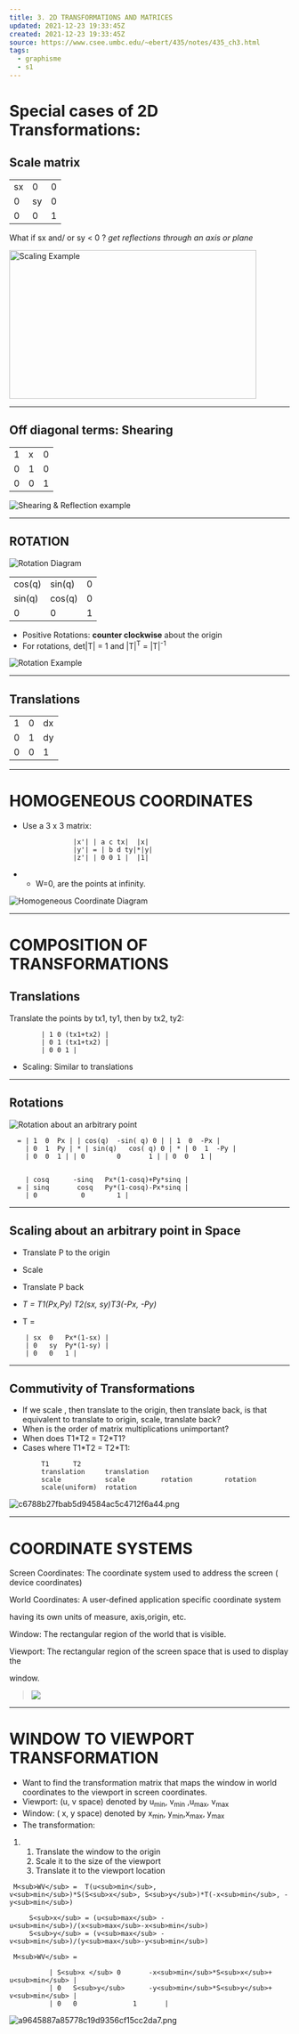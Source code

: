 ```yaml
---
title: 3. 2D TRANSFORMATIONS AND MATRICES
updated: 2021-12-23 19:33:45Z
created: 2021-12-23 19:33:45Z
source: https://www.csee.umbc.edu/~ebert/435/notes/435_ch3.html
tags:
  - graphisme
  - s1
---
```


# Special cases of 2D Transformations:

## Scale matrix

|     |     |     |
| --- | --- | --- |
| sx  | 0   | 0   |
| 0   | sy  | 0   |
| 0   | 0   | 1   |

What if sx and/ or sy < 0 ? *get reflections through an axis or plane*

<img src="../../../_resources/ch3_scale_ex_1da7d7a32d444d4c9e0152120924f877.gif" alt="Scaling Example" width="444" height="267" class="jop-noMdConv">

* * *

## Off diagonal terms: Shearing

|     |     |     |
| --- | --- | --- |
| 1   | x   | 0   |
| 0   | 1   | 0   |
| 0   | 0   | 1   |

![Shearing & Reflection example](../../../_resources/ch3_shear_ex_cc8c74dbc3b24ac0872d4bb863905156.gif)

* * *

## ROTATION

![Rotation Diagram](../../../_resources/ch3_rot1_e306853ab303410d9bd8d78f529e8943.gif)

|     |     |     |
| --- | --- | --- |
| cos(q) | sin(q) | 0   |
| sin(q) | cos(q) | 0   |
| 0   | 0   | 1   |

- Positive Rotations: **counter clockwise** about the origin
- For rotations, det|T| = 1 and |T|<sup>T</sup> = |T|<sup>-1</sup>

![Rotation Example](../../../_resources/ch3_rot_ex_7f8db1315a8447338a10b7ff7e0ab426.gif)

* * *

## Translations

|     |     |     |
| --- | --- | --- |
| 1   | 0   | dx  |
| 0   | 1   | dy  |
| 0   | 0   | 1   |

* * *

# HOMOGENEOUS COORDINATES

- Use a 3 x 3 matrix:

```
                |x'| | a c tx|  |x|
                |y'| = | b d ty|*|y|
                |z'| | 0 0 1 |  |1|
```

- - W=0, are the points at infinity.

![Homogeneous Coordinate Diagram](../../../_resources/ch3_homg_bd12740ccc484b839c02e601a94aaf20.gif)

* * *

# COMPOSITION OF TRANSFORMATIONS

## Translations

Translate the points by tx1, ty1, then by tx2, ty2:

```
        | 1 0 (tx1+tx2) |
        | 0 1 (tx1+tx2) |
        | 0 0 1 |
```

- Scaling: Similar to translations

* * *

## Rotations

![Rotation about an arbitrary point](../../../_resources/ch3_rot_arb_30f10fb5b8134a0a8c6d4b0794a67dae.gif)

```
  = | 1  0  Px | | cos(q)  -sin( q) 0 | | 1  0  -Px |
    | 0  1  Py | * | sin(q)   cos( q) 0 | * | 0  1  -Py |
    | 0  0  1 | | 0        0       1 | | 0  0   1 |
                
                        
    | cosq      -sinq   Px*(1-cosq)+Py*sinq |
  = | sinq       cosq   Py*(1-cosq)-Px*sinq |
    | 0           0        1 |
```

* * *

## Scaling about an arbitrary point in Space

- Translate P to the origin
    
- Scale
    
- Translate P back
    
- **T = T1(Px,Py)* T2(sx, sy)*T3(-Px, -Py)**
    
- T =
    

```
    | sx  0   Px*(1-sx) |
    | 0   sy  Py*(1-sy) |
    | 0   0   1 |
```

* * *

## Commutivity of Transformations

- If we scale , then translate to the origin, then translate back, is that equivalent to translate to origin, scale, translate back?
- When is the order of matrix multiplications unimportant?
- When does T1\*T2 = T2\*T1?
- Cases where T1\*T2 = T2\*T1:

```
        T1      T2         
        translation     translation
        scale           scale         rotation        rotation
        scale(uniform)  rotation
```

![c6788b27fbab5d94584ac5c4712f6a44.png](../../../_resources/c6788b27fbab5d94584ac5c4712f6a44.png)

* * *

# COORDINATE SYSTEMS

Screen Coordinates: The coordinate system used to address the screen ( device coordinates)

World Coordinates: A user-defined application specific coordinate system

having its own units of measure, axis,origin, etc.

Window: The rectangular region of the world that is visible.

Viewport: The rectangular region of the screen space that is used to display the

window.

> ![](../../../_resources/ch3_fig3_299c20f195eb441087e94ffca176d63d.gif)

* * *

# WINDOW TO VIEWPORT TRANSFORMATION

- Want to find the transformation matrix that maps the window in world coordinates to the viewport in screen coordinates.
- Viewport: (u, v space) denoted by u<sub>min</sub>, v<sub>min</sub> ,u<sub>max</sub>, v<sub>max</sub>
- Window: ( x, y space) denoted by x<sub>min</sub>, y<sub>min</sub>,x<sub>max</sub>, y<sub>max</sub>
- The transformation:

1.  1.  Translate the window to the origin
    2.  Scale it to the size of the viewport
    3.  Translate it to the viewport location

```
 M<sub>WV</sub> =  T(u<sub>min</sub>, v<sub>min</sub>)*S(S<sub>x</sub>, S<sub>y</sub>)*T(-x<sub>min</sub>, -y<sub>min</sub>)

     S<sub>x</sub> = (u<sub>max</sub> -u<sub>min</sub>)/(x<sub>max</sub>-x<sub>min</sub>)
     S<sub>y</sub> = (v<sub>max</sub> -v<sub>min</sub>)/(y<sub>max</sub>-y<sub>min</sub>)

 M<sub>WV</sub> = 

          | S<sub>x </sub> 0       -x<sub>min</sub>*S<sub>x</sub>+ u<sub>min</sub> |
          | 0   S<sub>y</sub>      -y<sub>min</sub>*S<sub>y</sub>+ v<sub>min</sub> |
          | 0   0              1       |
```

![a9645887a85778c19d9356cf15cc2da7.png](../../../_resources/a9645887a85778c19d9356cf15cc2da7.png)